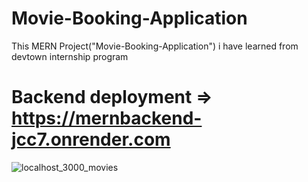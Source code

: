 # Movie-Booking-Application
This MERN Project("Movie-Booking-Application") i have learned from devtown internship program

# Backend deployment => https://mernbackend-jcc7.onrender.com 

![localhost_3000_movies](https://user-images.githubusercontent.com/105534501/229781108-12327ed9-2d9d-4992-b438-e5eae43b4459.png)
